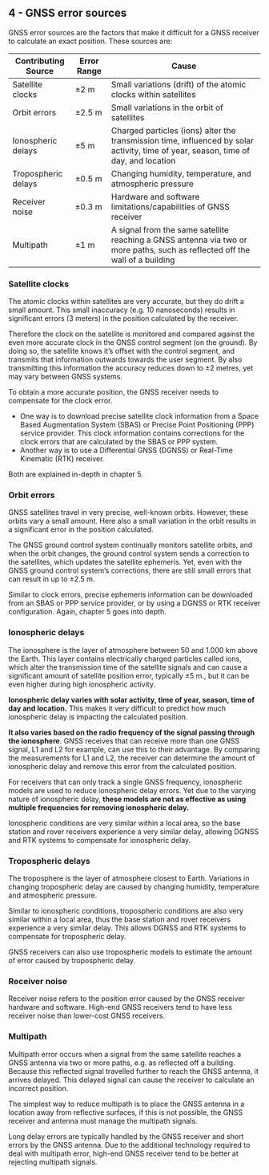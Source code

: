 ## 4 - GNSS error sources

GNSS error sources are the factors that make it difficult for a GNSS receiver to calculate an exact position. These sources are:

| Contributing Source     | Error Range | Cause                                                                                                         |
|--------------------------|-------------|---------------------------------------------------------------------------------------------------------------|
| Satellite clocks         | ±2 m       | Small variations (drift) of the atomic clocks within satellites                                               |
| Orbit errors             | ±2.5 m     | Small variations in the orbit of satellites                                                                   |
| Ionospheric delays       | ±5 m       | Charged particles (ions) alter the transmission time, influenced by solar activity, time of year, season, time of day, and location |
| Tropospheric delays      | ±0.5 m     | Changing humidity, temperature, and atmospheric pressure                                                      |
| Receiver noise           | ±0.3 m     | Hardware and software limitations/capabilities of GNSS receiver                                               |
| Multipath                | ±1 m       | A signal from the same satellite reaching a GNSS antenna via two or more paths, such as reflected off the wall of a building |

### Satellite clocks

The atomic clocks within satellites are very accurate, but they do drift a small amount. This small inaccuracy (e.g. 10 nanoseconds) results in significant errors (3 meters) in the position calculated by the receiver.

Therefore the clock on the satellite is monitored and compared against the even more accurate clock in the GNSS control segment (on the ground). By doing so, the satellite knows it’s offset with the control segment, and transmits that information outwards towards the user segment. By also transmitting this information the accuracy reduces down to ±2 metres, yet may vary between GNSS systems.

To obtain a more accurate position, the GNSS receiver needs to compensate for the clock error.

- One way is to download precise satellite clock information from a Space Based Augmentation System (SBAS) or Precise Point Positioning (PPP) service provider. This clock information contains corrections for the clock errors that are calculated by the SBAS or PPP system.
- Another way is to use a Differential GNSS (DGNSS) or Real-Time Kinematic (RTK) receiver.

Both are explained in-depth in chapter 5.

### Orbit errors
GNSS satellites travel in very precise, well-known orbits. However, these orbits vary a small amount. Here also a small variation in the orbit results in a significant error in the position calculated.

The GNSS ground control system continually monitors satellite orbits, and when the orbit changes, the ground control system sends a correction to the satellites, which updates the satellite ephemeris. Yet, even with the GNSS ground control system’s corrections, there are still small errors that can result in up to ±2.5 m.

Similar to clock errors, precise ephemeris information can be downloaded from an SBAS or PPP service provider, or by using a DGNSS or RTK receiver configuration. Again, chapter 5 goes into depth.

### Ionospheric delays

The ionosphere is the layer of atmosphere between 50 and 1.000 km above the Earth. This layer contains electrically charged particles called ions, which alter the transmission time of the satellite signals and can cause a significant amount of satellite position error, typically ±5 m., but it can be even higher during high ionospheric activity.

**Ionospheric delay varies with solar activity, time of year, season, time of day and location.** This makes it very difficult to predict how much ionospheric delay is impacting the calculated position.

**It also varies based on the radio frequency of the signal passing through the ionosphere**. GNSS receives that can receive more than one GNSS signal, L1 and L2 for example, can use this to their advantage. By comparing the measurements for L1 and L2, the receiver can determine the amount of ionospheric delay and remove this error from the calculated position.

For receivers that can only track a single GNSS frequency, ionospheric models are used to reduce ionospheric delay errors. Yet due to the varying nature of ionospheric delay, **these models are not as effective as using multiple frequencies for removing ionospheric delay.**

Ionospheric conditions are very similar within a local area, so the base station and rover receivers experience a very similar delay, allowing DGNSS and RTK systems to compensate for ionospheric delay.

### Tropospheric delays

The troposphere is the layer of atmosphere closest to Earth. Variations in changing tropospheric delay are caused by changing humidity, temperature and atmospheric pressure.

Similar to ionospheric conditions, tropospheric conditions are also very similar within a local area, thus the base station and rover receivers experience a very similar delay. This allows DGNSS and RTK systems to compensate for tropospheric delay.

GNSS receivers can also use tropospheric models to estimate the amount of error caused by tropospheric delay.

### Receiver noise

Receiver noise refers to the position error caused by the GNSS receiver hardware and software. High-end GNSS receivers tend to have less receiver noise than lower-cost GNSS receivers.

### Multipath

Multipath error occurs when a signal from the same satellite reaches a GNSS antenna via two or more paths, e.g. as reflected off a building. Because this reflected signal travelled further to reach the GNSS antenna, it arrives delayed. This delayed signal can cause the receiver to calculate an incorrect position.

The simplest way to reduce multipath is to place the GNSS antenna in a location away from reflective surfaces, if this is not possible, the GNSS receiver and antenna must manage the multipath signals. 

Long delay errors are typically handled by the GNSS receiver and short errors by the GNSS antenna. Due to the additional technology required to deal with multipath error, high-end GNSS receiver tend to be better at rejecting multipath signals.
